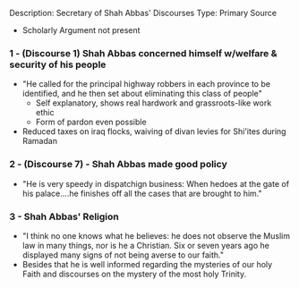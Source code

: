 Description: Secretary of Shah Abbas' Discourses
Type: Primary Source
- Scholarly Argument not present
### 1 - (Discourse 1) Shah Abbas concerned himself w/welfare & security of his people
- "He called for the principal highway robbers in each province to be identified, and he then set about eliminating this class of people"
	- Self explanatory, shows real hardwork and grassroots-like work ethic
	- Form of pardon even possible
- Reduced taxes on iraq flocks, waiving of divan levies for Shi'ites during Ramadan
### 2 - (Discourse 7) - Shah Abbas made good policy
- "He is very speedy in dispatchign business: When hedoes at the gate of his palace....he finishes off all the cases that are brought to him."
### 3 - Shah Abbas' Religion
- "I think no one knows what he believes: he does not observe the Muslim law in many things, nor is he a Christian. Six or seven years ago he displayed many signs of not being averse to our faith."
- Besides that he is well informed regarding the mysteries of our holy Faith and discourses on the mystery of the most holy Trinity.